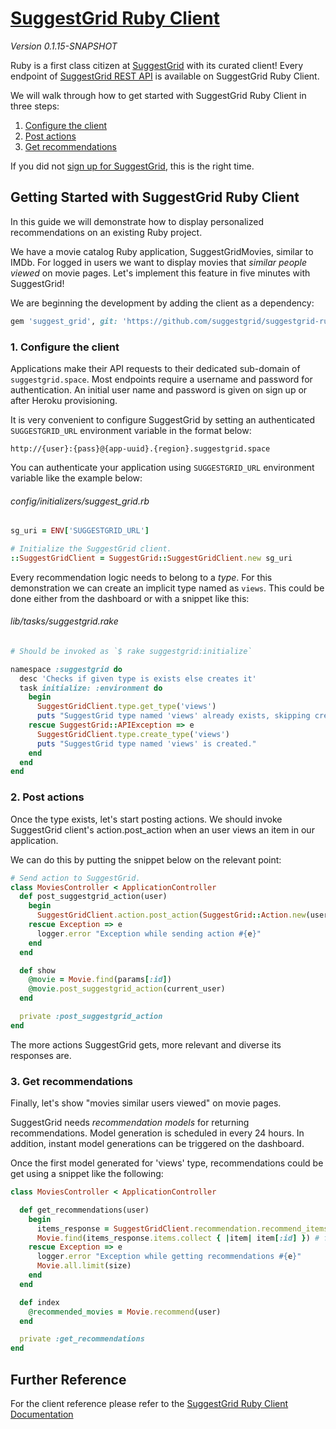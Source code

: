 # [ SuggestGrid Ruby Client ]( http://www.github.com/suggestgrid/suggestgrid-ruby )
*Version 0.1.15-SNAPSHOT*

Ruby is a first class citizen at [SuggestGrid](http://www.suggestgrid.com) with its curated client!
Every endpoint of [SuggestGrid REST API](http://www.suggestgrid.com/docs/api) is available on SuggestGrid Ruby Client.

We will walk through how to get started with SuggestGrid Ruby Client in three steps:
 1. [Configure the client](#1-configure-the-client)
 2. [Post actions](#2-post-actions)
 3. [Get recommendations](#3-get-recommendations)

If you did not [sign up for SuggestGrid](https://lcars.herokuapp.com/users/sign_up), this is the right time.


## Getting Started with SuggestGrid Ruby Client
In this guide we will demonstrate how to display personalized recommendations on an existing Ruby project.

We have a movie catalog Ruby application, SuggestGridMovies, similar to IMDb.
For logged in users we want to display movies that *similar people viewed* on movie pages.
Let's implement this feature in five minutes with SuggestGrid!

We are beginning the development by adding the client as a dependency:

```ruby
gem 'suggest_grid', git: 'https://github.com/suggestgrid/suggestgrid-ruby.git'
```


### 1. Configure the client
Applications make their API requests to their dedicated sub-domain of `suggestgrid.space`.
Most endpoints require a username and password for authentication.
An initial user name and password is given on sign up or after Heroku provisioning.

It is very convenient to configure SuggestGrid by setting an authenticated `SUGGESTGRID_URL` environment variable in the format below:

`http://{user}:{pass}@{app-uuid}.{region}.suggestgrid.space`

You can authenticate your application using `SUGGESTGRID_URL` environment variable like the example below:

###### config/initializers/suggest_grid.rb
```ruby
sg_uri = ENV['SUGGESTGRID_URL']

# Initialize the SuggestGrid client.
::SuggestGridClient = SuggestGrid::SuggestGridClient.new sg_uri
```


Every recommendation logic needs to belong to a *type*.
For this demonstration we can create an implicit type named as `views`.
This could be done either from the dashboard or with a snippet like this:

###### lib/tasks/suggestgrid.rake
```ruby
# Should be invoked as `$ rake suggestgrid:initialize`

namespace :suggestgrid do
  desc 'Checks if given type is exists else creates it'
  task initialize: :environment do
    begin
      SuggestGridClient.type.get_type('views')
      puts "SuggestGrid type named 'views' already exists, skipping creation."
    rescue SuggestGrid::APIException => e
      SuggestGridClient.type.create_type('views')
      puts "SuggestGrid type named 'views' is created."
    end
  end
end
```



### 2. Post actions
Once the type exists, let's start posting actions.
We should invoke SuggestGrid client's action.post_action when an user views an item in our application.

We can do this by putting the snippet below on the relevant point:

```ruby
# Send action to SuggestGrid.
class MoviesController < ApplicationController
  def post_suggestgrid_action(user)
    begin
      SuggestGridClient.action.post_action(SuggestGrid::Action.new(user.id, self.id), 'views')
    rescue Exception => e
      logger.error "Exception while sending action #{e}"
    end
  end

  def show
    @movie = Movie.find(params[:id])
    @movie.post_suggestgrid_action(current_user)
  end

  private :post_suggestgrid_action
end
```


The more actions SuggestGrid gets, more relevant and diverse its responses are.


### 3. Get recommendations
Finally, let's show "movies similar users viewed" on movie pages.

SuggestGrid needs *recommendation models* for returning recommendations.
Model generation is scheduled in every 24 hours.
In addition, instant model generations can be triggered on the dashboard.

Once the first model generated for 'views' type, recommendations could be get using a snippet like the following:

```ruby
class MoviesController < ApplicationController

  def get_recommendations(user)
    begin
      items_response = SuggestGridClient.recommendation.recommend_items({user_id: user.id}, 'views')
      Movie.find(items_response.items.collect { |item| item[:id] }) # fetch from db
    rescue Exception => e
      logger.error "Exception while getting recommendations #{e}"
      Movie.all.limit(size)
    end
  end

  def index
    @recommended_movies = Movie.recommend(user)
  end

  private :get_recommendations
end
```




## Further Reference
For the client reference please refer to the [SuggestGrid Ruby Client Documentation](https://suggestgrid.com/docs/ruby/api)